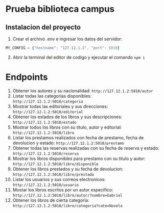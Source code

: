 # Prueba biblioteca campus
## Instalacion del proyecto
1. Crear el archivo .env e ingresar los datos del servidor:
```js
MY_CONFIG = {"hostname": "127.12.1.2", "port": 5010}
```
2. Abrir la terminal del editor de codigo y ejecutar el comando `npm i`
# Endpoints
1. Obtener los autores y su nacionalidad: `http://127.12.1.2:5010/autor`
2. Listar todas las categorias disponibles: `http://127.12.1.2:5010/categoria`
3. Mostrar todas las editoriales y sus direcciones: `http://127.12.1.2:5010/editorial`
4. Obtener los estados de los libros y sus descripciones: `http://127.12.1.2:5010/estado`
5. Mostrar todos los libros con su titulo, autor y editorial: `http://127.12.1.2:5010/libro`
6. Listar los prestamos realizados con fecha de prestamo, fecha de devolucion y estado: `http://127.12.1.2:5010/prestamo`
7. Obtener todas las reservas realizadas con su fecha de reserva y estado: `http://127.12.1.2:5010/reserva`
8. Mostrar los libros disponibles para prestamo con su titulo y autor: `http://127.12.1.2:5010/libro/disponible`
9. Obtener los libros prestados y su fecha de devolucion: `http://127.12.1.2:5010/libro/prestado`
10. Listar los usuarios y sus correos electronicos: `http://127.12.1.2:5010/usuario`
11. Mostar los libros escritos por un autor especifico: `http://127.12.1.2:5010/libro/autor/?nombre=Gabriel`
12. Obtener los libros de cierta categoria: `http://127.12.1.2:5010/libro/categoria?cate=Novela`
